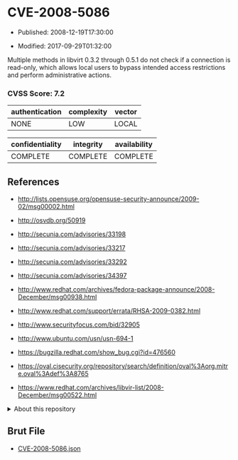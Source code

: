 # CVE-2008-5086

- Published: 2008-12-19T17:30:00

- Modified: 2017-09-29T01:32:00

Multiple methods in libvirt 0.3.2 through 0.5.1 do not check if a connection is read-only, which allows local users to bypass intended access restrictions and perform administrative actions.

### CVSS Score: **7.2**

| authentication | complexity | vector |
| --- | --- | --- |
| NONE | LOW | LOCAL |

| confidentiality | integrity | availability |
| --- | --- | --- |
| COMPLETE | COMPLETE | COMPLETE |

## References

* http://lists.opensuse.org/opensuse-security-announce/2009-02/msg00002.html

* http://osvdb.org/50919

* http://secunia.com/advisories/33198

* http://secunia.com/advisories/33217

* http://secunia.com/advisories/33292

* http://secunia.com/advisories/34397

* http://www.redhat.com/archives/fedora-package-announce/2008-December/msg00938.html

* http://www.redhat.com/support/errata/RHSA-2009-0382.html

* http://www.securityfocus.com/bid/32905

* http://www.ubuntu.com/usn/usn-694-1

* https://bugzilla.redhat.com/show_bug.cgi?id=476560

* https://oval.cisecurity.org/repository/search/definition/oval%3Aorg.mitre.oval%3Adef%3A8765

* https://www.redhat.com/archives/libvir-list/2008-December/msg00522.html

<details>
<summary>About this repository</summary> 

  This repository is part of the project [Live Hack CVE](https://github.com/Live-Hack-CVE). Main website can be found [www.live-hack.org](https://www.live-hack.org) 
  
  Made by [Sn0wAlice](https://github.com/Sn0wAlice) for the people that care about security and need to have a feed of the latest CVEs. Hope you enjoy it, don't forget to star the repo and follow me on [Twitter](https://twitter.com/Sn0wAlice) and [Github](https://github.com/Sn0wAlice). And that is my [personnal website](https://www.alice-snow.me/)

  - [Home Page](https://github.com/Live-Hack-CVE)
  - [Framework](https://github.com/Live-Hack-CVE/cve-framework)
  - [CVE database](https://github.com/Live-Hack-CVE/full_database)
  - [Changelog](https://github.com/Live-Hack-CVE/Changelog)
</details>

## Brut File

* [CVE-2008-5086.json](https://raw.githubusercontent.com/Live-Hack-CVE/full_database/main/cves/2008/CVE-2008-5086.json)

